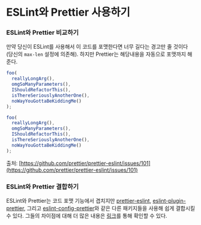 # ESLint와 Prettier 사용하기

### ESLint와 Prettier 비교하기

만약 당신이 ESLint를 사용해서 이 코드를 포맷한다면 너무 길다는 경고만 줄 것이다 (당신의 `max-len` 설정에 의존해). 하지만 Prettier는 해당내용을 자동으로 포맷까지 해준다.

```javascript
foo(
  reallyLongArg(),
  omgSoManyParameters(),
  IShouldRefactorThis(),
  isThereSeriouslyAnotherOne(),
  noWayYouGottaBeKiddingMe()
);
```

```javascript
foo(
  reallyLongArg(),
  omgSoManyParameters(),
  IShouldRefactorThis(),
  isThereSeriouslyAnotherOne(),
  noWayYouGottaBeKiddingMe()
);
```

출처: [https://github.com/prettier/prettier-eslint/issues/101](https://github.com/prettier/prettier-eslint/issues/101)

### ESLint와 Prettier 결합하기

ESLint와 Prettier는 코드 포맷 기능에서 겹치지만 [prettier-eslint](https://github.com/prettier/prettier-eslint), [eslint-plugin-prettier](https://github.com/prettier/eslint-plugin-prettier), 그리고 [eslint-config-prettier](https://github.com/prettier/eslint-config-prettier)와 같은 다른 패키지들을 사용해 쉽게 결합시킬 수 있다. 그들의 차이점에 대해 더 많은 내용은 [링크](https://stackoverflow.com/questions/44690308/whats-the-difference-between-prettier-eslint-eslint-plugin-prettier-and-eslint)를 통해 확인할 수 있다.
